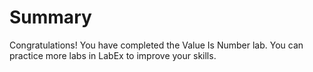 # Summary

Congratulations! You have completed the Value Is Number lab. You can practice more labs in LabEx to improve your skills.
